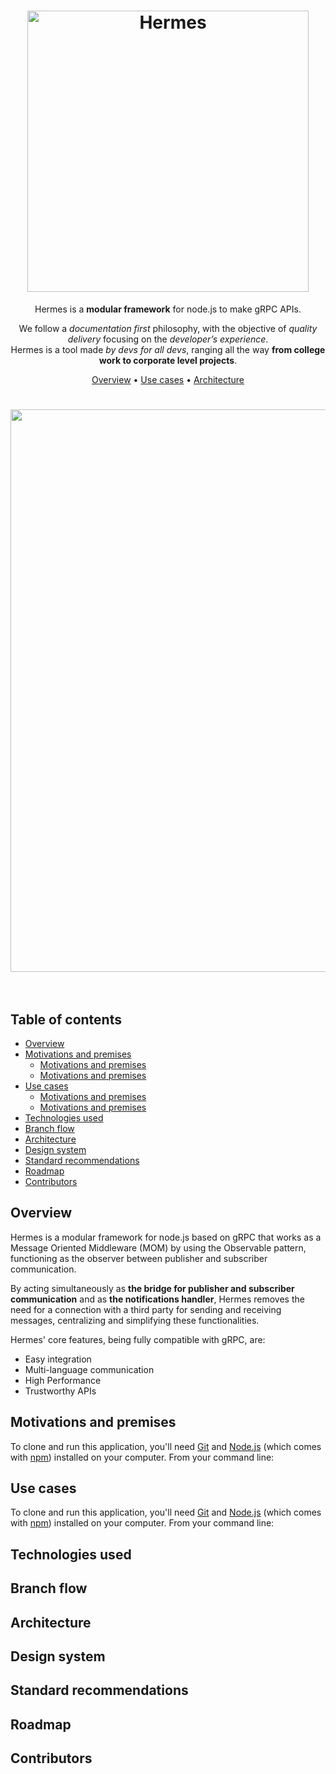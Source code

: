 
<h1 align="center">
  <img src="https://media.discordapp.net/attachments/638203747608166442/1037551642482053150/hermes-logo-v.1.png" alt="Hermes" width="450">
</h1>

<div align="center">

Hermes is a **modular framework** for node.js to make gRPC APIs.

We follow a *documentation first* philosophy, with the objective of *quality delivery* focusing on the *developer’s experience*.<br /> Hermes is a tool made *by devs for all devs*,
ranging all the way **from college work to corporate level projects**.

[Overview](#overview) •
[Use cases](#use-cases) •
[Architecture](#architecture)

<h1 align="center">
 <img src="https://cdn.discordapp.com/attachments/638203747608166442/1037591811390197770/carbon_7.png" width="900">
 <br><br />
</h1>
</div>

## Table of contents
- [Overview](#overview)
- [Motivations and premises](#motivations-and-premises)
    - [Motivations and premises](#motivations-and-premises)
    - [Motivations and premises](#motivations-and-premises)
- [Use cases](#use-cases)
    - [Motivations and premises](#motivations-and-premises)
    - [Motivations and premises](#motivations-and-premises)    
- [Technologies used](#technologies-used)
- [Branch flow](#branch-flow)
- [Architecture](#architecture)
- [Design system](#design-system)
- [Standard recommendations](#standard-recommendations)
- [Roadmap](#roadmap)
- [Contributors](#contributors)


## Overview

Hermes is a modular framework for node.js based on gRPC that works as a Message Oriented Middleware (MOM) by using the Observable pattern, functioning as the observer between publisher and subscriber communication.

By acting simultaneously as **the bridge for publisher and subscriber communication** and as **the notifications handler**, Hermes removes the need for a connection with a third party for sending and receiving messages, centralizing and simplifying these functionalities.

Hermes' core features, being fully compatible with gRPC, are:

- Easy integration
- Multi-language communication
- High Performance
- Trustworthy APIs

## Motivations and premises

To clone and run this application, you'll need [Git](https://git-scm.com) and [Node.js](https://nodejs.org/en/download/) (which comes with [npm](http://npmjs.com)) installed on your computer. From your command line:

## Use cases

To clone and run this application, you'll need [Git](https://git-scm.com) and [Node.js](https://nodejs.org/en/download/) (which comes with [npm](http://npmjs.com)) installed on your computer. From your command line:

## Technologies used

## Branch flow

## Architecture

## Design system

## Standard recommendations

## Roadmap

## Contributors